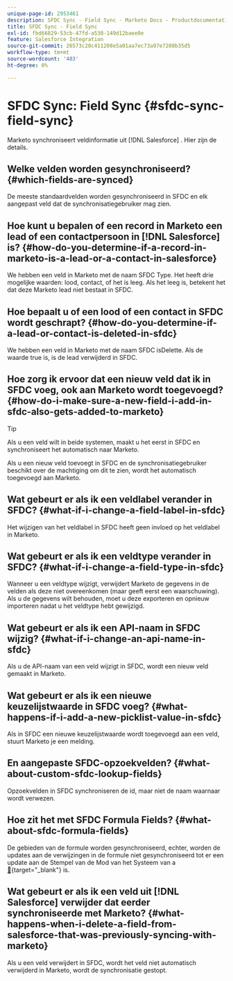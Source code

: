 ```yaml
---
unique-page-id: 2953461
description: SFDC Sync - Field Sync - Marketo Docs - Productdocumentatie
title: SFDC Sync - Field Sync
exl-id: fbd66829-53cb-47fd-a530-149d12baee0e
feature: Salesforce Integration
source-git-commit: 26573c20c411208e5a01aa7ec73a97e7208b35d5
workflow-type: tm+mt
source-wordcount: '403'
ht-degree: 0%

---
```


# SFDC Sync: Field Sync {#sfdc-sync-field-sync}

Marketo synchroniseert veldinformatie uit [!DNL Salesforce] . Hier zijn de details.

## Welke velden worden gesynchroniseerd? {#which-fields-are-synced}

De meeste standaardvelden worden gesynchroniseerd in SFDC en elk aangepast veld dat de synchronisatiegebruiker mag zien.

## Hoe kunt u bepalen of een record in Marketo een lead of een contactpersoon in [!DNL Salesforce] is? {#how-do-you-determine-if-a-record-in-marketo-is-a-lead-or-a-contact-in-salesforce}

We hebben een veld in Marketo met de naam SFDC Type. Het heeft drie mogelijke waarden: lood, contact, of het is leeg. Als het leeg is, betekent het dat deze Marketo lead niet bestaat in SFDC.

## Hoe bepaalt u of een lood of een contact in SFDC wordt geschrapt? {#how-do-you-determine-if-a-lead-or-contact-is-deleted-in-sfdc}

We hebben een veld in Marketo met de naam SFDC isDelette. Als de waarde true is, is de lead verwijderd in SFDC.

## Hoe zorg ik ervoor dat een nieuw veld dat ik in SFDC voeg, ook aan Marketo wordt toegevoegd? {#how-do-i-make-sure-a-new-field-i-add-in-sfdc-also-gets-added-to-marketo}

>[!TIP]
>
>Als u een veld wilt in beide systemen, maakt u het eerst in SFDC en synchroniseert het automatisch naar Marketo.

Als u een nieuw veld toevoegt in SFDC en de synchronisatiegebruiker beschikt over de machtiging om dit te zien, wordt het automatisch toegevoegd aan Marketo.

## Wat gebeurt er als ik een veldlabel verander in SFDC? {#what-if-i-change-a-field-label-in-sfdc}

Het wijzigen van het veldlabel in SFDC heeft geen invloed op het veldlabel in Marketo.

## Wat gebeurt er als ik een veldtype verander in SFDC? {#what-if-i-change-a-field-type-in-sfdc}

Wanneer u een veldtype wijzigt, verwijdert Marketo de gegevens in de velden als deze niet overeenkomen (maar geeft eerst een waarschuwing). Als u de gegevens wilt behouden, moet u deze exporteren en opnieuw importeren nadat u het veldtype hebt gewijzigd.

## Wat gebeurt er als ik een API-naam in SFDC wijzig? {#what-if-i-change-an-api-name-in-sfdc}

Als u de API-naam van een veld wijzigt in SFDC, wordt een nieuw veld gemaakt in Marketo.

## Wat gebeurt er als ik een nieuwe keuzelijstwaarde in SFDC voeg? {#what-happens-if-i-add-a-new-picklist-value-in-sfdc}

Als in SFDC een nieuwe keuzelijstwaarde wordt toegevoegd aan een veld, stuurt Marketo je een melding.

## En aangepaste SFDC-opzoekvelden? {#what-about-custom-sfdc-lookup-fields}

Opzoekvelden in SFDC synchroniseren de id, maar niet de naam waarnaar wordt verwezen.

## Hoe zit het met SFDC Formula Fields? {#what-about-sfdc-formula-fields}

De gebieden van de formule worden gesynchroniseerd, echter, worden de updates aan de verwijzingen in de formule niet gesynchroniseerd tot er een update aan de Stempel van de Mod van het Systeem van a [&#128279;](https://help.salesforce.com/apex/HTViewSolution?id=000193203&language=en_US){target="_blank"} is.

## Wat gebeurt er als ik een veld uit [!DNL Salesforce] verwijder dat eerder synchroniseerde met Marketo? {#what-happens-when-i-delete-a-field-from-salesforce-that-was-previously-syncing-with-marketo}

Als u een veld verwijdert in SFDC, wordt het veld niet automatisch verwijderd in Marketo, wordt de synchronisatie gestopt.
